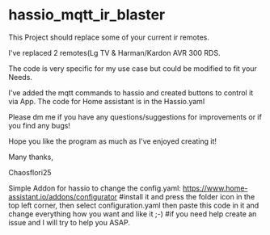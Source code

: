 # hassio_mqtt_ir_blaster
This Project should replace some of your current ir remotes.

I've replaced 2 remotes(Lg TV & Harman/Kardon AVR 300 RDS.

The code is very specific for my use case but could be modified to fit your Needs.

I've added the mqtt commands to hassio and created buttons to control it via App. The code for Home assistant is in the Hassio.yaml

Please dm me if you have any questions/suggestions for improvements or if you find any bugs!

Hope you like the program as much as I've enjoyed creating it!

Many thanks,

Chaosflori25

Simple Addon for hassio to change the config.yaml: https://www.home-assistant.io/addons/configurator
#install it and press the folder icon in the top left corner, then select configuration.yaml then paste this code in it and change everything how you want and like it ;-)
#if you need help create an issue and I will try to help you ASAP.
